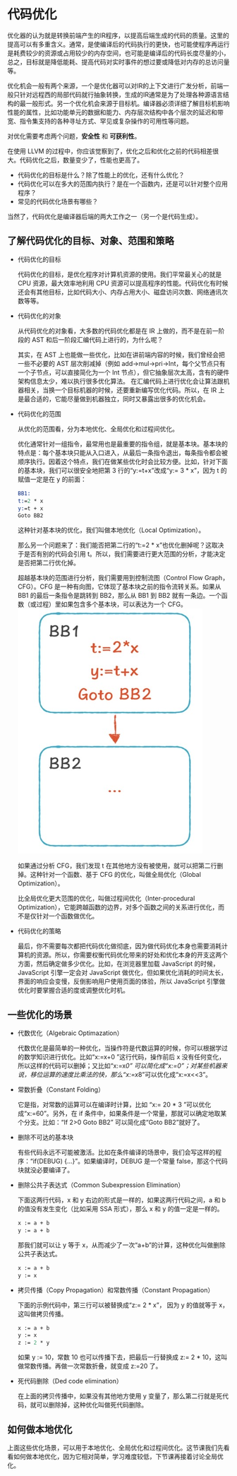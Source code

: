 # 代码优化

优化器的认为就是转换前端产生的IR程序，以提高后端生成的代码的质量。这里的提高可以有多重含义。通常，是使编译后的代码执行的更快，也可能使程序再运行是耗费较少的资源或占用较少的内存空间，也可能是编译后的代码长度尽量的小，总之，目标就是降低能耗、提高代码对实时事件的想过要或降低对内存的总访问量等。

优化机会一般有两个来源，一个是优化器可以对IR的上下文进行广发分析，前端一般只针对远程西的局部代码就行抽象转换，生成的IR通常是为了处理各种源语言结构的最一般形式。另一个优化机会来源于目标机。编译器必须详细了解目标机影响性能的属性，比如功能单元的数据和能力、内存层次结构中各个层次的延迟和带宽、指令集支持的各种寻址方式、罕见或复杂操作的可用性等问题。

对优化需要考虑两个问题，__安全性__ 和 __可获利性__。

在使用 LLVM 的过程中，你应该觉察到了，优化之后和优化之前的代码相差很大。代码优化之后，数量变少了，性能也更高了。

* 代码优化的目标是什么？除了性能上的优化，还有什么优化？
* 代码优化可以在多大的范围内执行？是在一个函数内，还是可以针对整个应用程序？
* 常见的代码优化场景有哪些？

当然了，代码优化是编译器后端的两大工作之一（另一个是代码生成）。

## 了解代码优化的目标、对象、范围和策略

* 代码优化的目标
  
  代码优化的目标，是优化程序对计算机资源的使用。我们平常最关心的就是 CPU 资源，最大效率地利用 CPU 资源可以提高程序的性能。代码优化有时候还会有其他目标，比如代码大小、内存占用大小、磁盘访问次数、网络通讯次数等等。

* 代码优化的对象
  
  从代码优化的对象看，大多数的代码优化都是在 IR 上做的，而不是在前一阶段的 AST 和后一阶段汇编代码上进行的，为什么呢？

  其实，在 AST 上也能做一些优化，比如在讲前端内容的时候，我们曾经会把一些不必要的 AST 层次削减掉（例如 add->mul->pri->Int，每个父节点只有一个子节点，可以直接简化为一个 Int 节点），但它抽象层次太高，含有的硬件架构信息太少，难以执行很多优化算法。 在汇编代码上进行优化会让算法跟机器相关，当换一个目标机器的时候，还要重新编写优化代码。所以，在 IR 上是最合适的，它能尽量做到机器独立，同时又暴露出很多的优化机会。

* 代码优化的范围
  
  从优化的范围看，分为本地优化、全局优化和过程间优化。

  优化通常针对一组指令，最常用也是最重要的指令组，就是基本块。基本块的特点是：每个基本块只能从入口进入，从最后一条指令退出，每条指令都会被顺序执行。因着这个特点，我们在做某些优化时会比较方便。比如，针对下面的基本块，我们可以很安全地把第 3 行的“y:=t+x”改成“y:= 3 * x”，因为 t 的赋值一定是在 y 的前面：

  ```llvm
  BB1:
  t:=2 * x
  y:=t + x
  Goto BB2 
  ```
  
  这种针对基本块的优化，我们叫做本地优化（Local Optimization）。

  那么另一个问题来了：我们能否把第二行的“t:=2 * x”也优化删掉呢？这取决于是否有别的代码会引用 t。所以，我们需要进行更大范围的分析，才能决定是否把第二行优化掉。

  超越基本块的范围进行分析，我们需要用到控制流图（Control Flow Graph，CFG）。CFG 是一种有向图，它体现了基本块之前的指令流转关系。如果从 BB1 的最后一条指令是跳转到 BB2，那么从 BB1 到 BB2 就有一条边。一个函数（或过程）里如果包含多个基本块，可以表达为一个 CFG。
  ![](images/Dingtalk_20211216183741.jpg)

  如果通过分析 CFG，我们发现 t 在其他地方没有被使用，就可以把第二行删掉。这种针对一个函数、基于 CFG 的优化，叫做全局优化（Global Optimization）。
  
  比全局优化更大范围的优化，叫做过程间优化（Inter-procedural Optimization），它能跨越函数的边界，对多个函数之间的关系进行优化，而不是仅针对一个函数做优化。

* 代码优化的策略
  
  最后，你不需要每次都把代码优化做彻底，因为做代码优化本身也需要消耗计算机的资源。所以，你需要权衡代码优化带来的好处和优化本身的开支这两个方面，然后确定做多少优化。比如，在浏览器里加载 JavaScript 的时候，JavaScript 引擎一定会对 JavaScript 做优化，但如果优化消耗的时间太长，界面的响应会变慢，反倒影响用户使用页面的体验，所以 JavaScript 引擎做优化时要掌握合适的度或调整优化时机。

## 一些优化的场景

* 代数优化（Algebraic Optimazation）
  
  代数优化是最简单的一种优化，当操作符是代数运算的时候，你可以根据学过的数学知识进行优化。比如“x:=x+0 ”这行代码，操作前后 x 没有任何变化，所以这样的代码可以删掉；又比如“x:=x*0” 可以简化成“x:=0”；对某些机器来说，移位运算的速度比乘法的快，那么“x:=x*8”可以优化成“x:=x<<3”。

* 常数折叠（Constant Folding）
  
  它是指，对常数的运算可以在编译时计算，比如 “x:= 20 * 3 ”可以优化成“x:=60”。另外，在 if 条件中，如果条件是一个常量，那就可以确定地取某个分支。比如：“If 2>0 Goto BB2” 可以简化成“Goto BB2”就好了。

* 删除不可达的基本块
  
  有些代码永远不可能被激活。比如在条件编译的场景中，我们会写这样的程序：“if(DEBUG) {...}”。如果编译时，DEBUG 是一个常量 false，那这个代码块就没必要编译了。

* 删除公共子表达式（Common Subexpression Elimination）
  
  下面这两行代码，x 和 y 右边的形式是一样的，如果这两行代码之间，a 和 b 的值没有发生变化（比如采用 SSA 形式），那么 x 和 y 的值一定是一样的。
  ```llvm
  x := a + b
  y := a + b
  ```
  那我们就可以让 y 等于 x，从而减少了一次“a+b”的计算，这种优化叫做删除公共子表达式。
  ```llvm
  x := a + b
  y := x
  ```

* 拷贝传播（Copy Propagation）和常数传播（Constant Propagation）
  
  下面的示例代码中，第三行可以被替换成“z:= 2 * x”， 因为 y 的值就等于 x，这叫做拷贝传播。
  ```llvm
  x := a + b
  y := x
  z := 2 * y
  ```
  如果 y := 10，常数 10 也可以传播下去，把最后一行替换成 z:= 2 * 10，这叫做常数传播。再做一次常数折叠，就变成 z:=20 了。

* 死代码删除（Ded code elimination）
  
  在上面的拷贝传播中，如果没有其他地方使用 y 变量了，那么第二行就是死代码，就可以删除掉，这种优化叫做死代码删除。

## 如何做本地优化

上面这些优化场景，可以用于本地优化、全局优化和过程间优化。这节课我们先看看如何做本地优化，因为它相对简单，学习难度较低，下节课再接着讨论全局优化。
